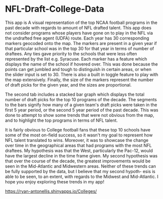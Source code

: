 # NFL-Draft-College-Data

  This app is A visual representation of the top NCAA football programs in the past decade with regards to amount of NFL drafted 
talent. This app does not consider programs whose players have gone on to play in the NFL via the undrafted free agent (UDFA) route.
Each year has 30 corresponding markers geocoded onto the map.  The markers are present in a given year if that particular school was
in the top 30 for that year in terms of number of draftees.  Any ties gave priority to the schools that were less often represented
by the list e.g. Syracuse.  Each marker has a feature which displays the name of the school if hovered over.  This was done because
the points can get jumbled and tough to distinguish in certain areas, or when the slider input is set to 30.  There is also a built
in toggle feature to play with the map extensively.  Finally, the size of the markers represent the number of draft picks for the 
given year, and the sizes are proportional. 

  The second tab includes a stacked bar graph which displays the total number of draft picks for the top 10 programs of the decade.
The segments to the bars signify how many of a given team's draft picks were taken in the first 5 year period, or the second 5 year
period of the past decade.  This was done to attempt to show some trends that were not obvious from the map, and to highlight the 
top programs in terms of NFL talent.  

  It is fairly obvious to College football fans that these top 10 schools have some of the most on-field success, so it wasn't my 
goal to represent how NFL talent translated to wins.  Moreover, it was to showcase the change over time in the geographical areas that
had programs with the most NFL draftees.  My hypothesis was that the West, particularly the Pac-12, would have the largest decline in
the time frame given.  My second hypothesis was that over the course of the decade, the greatest improvements would be seen in the
Mid-Atlantic and Midwestern areas.  Neither of these trends can be fully supported by the data, but I believe that my second hypoth-
esis is able to be seen, to an extent, with regards to the Midwest and Mid-Atlantic.  I hope you enjoy exploring these trends in my
app!

https://ryan-antonellis.shinyapps.io/Colleges/
